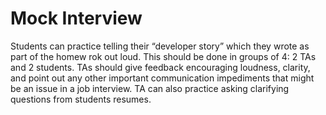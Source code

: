 # Mock Interview
Students can practice telling their “developer story” which they wrote as part of the homew rok out loud. This should be done in groups of 4: 2 TAs and 2 students. TAs should give feedback encouraging loudness, clarity, and point out any other important communication impediments that might be an issue in a job interview. TA can also practice asking clarifying questions from students resumes. 
